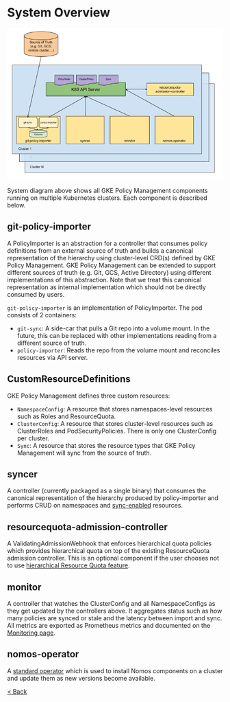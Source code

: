 # System Overview

![drawing](../img/nomos_arch.png)

System diagram above shows all GKE Policy Management components running on
multiple Kubernetes clusters. Each component is described below.

## git-policy-importer

A PolicyImporter is an abstraction for a controller that consumes policy
definitions from an external source of truth and builds a canonical
representation of the hierarchy using cluster-level CRD(s) defined by GKE Policy
Management. GKE Policy Management can be extended to support different sources
of truth (e.g. Git, GCS, Active Directory) using different implementations of
this abstraction. Note that we treat this canonical representation as internal
implementation which should not be directly consumed by users.

`git-policy-importer` is an implementation of PolicyImporter. The pod consists
of 2 containers:

*   `git-sync`: A side-car that pulls a Git repo into a volume mount. In the
    future, this can be replaced with other implementations reading from a
    different source of truth.
*   `policy-importer`: Reads the repo from the volume mount and reconciles
    resources via API server.

## CustomResourceDefinitions

GKE Policy Management defines three custom resources:

*   `NamespaceConfig`: A resource that stores namespaces-level resources such as
    Roles and ResourceQuota.
*   `ClusterConfig`: A resource that stores cluster-level resources such as
    ClusterRoles and PodSecurityPolicies. There is only one ClusterConfig per
    cluster.
*   `Sync`: A resource that stores the resource types that GKE Policy Management
    will sync from the source of truth.

## syncer

A controller (currently packaged as a single binary) that consumes the canonical
representation of the hierarchy produced by policy-importer and performs CRUD on
namespaces and [sync-enabled](system_config.md#Sync) resources.

## resourcequota-admission-controller

A ValidatingAdmissionWebhook that enforces hierarchical quota policies which
provides hierarchical quota on top of the existing ResourceQuota admission
controller. This is an optional component if the user chooses not to use
[hierarchical Resource Quota feature](rq.md).

## monitor

A controller that watches the ClusterConfig and all NamespaceConfigs as they get
updated by the controllers above. It aggregates status such as how many policies
are synced or stale and the latency between import and sync. All metrics are
exported as Prometheus metrics and documented on the
[Monitoring page](monitoring_and_debugging.md#gke-policy-management-metrics).

## nomos-operator

A [standard operator](https://coreos.com/operators/) which is used to install
Nomos components on a cluster and update them as new versions become available.

[< Back](../../README.md)
